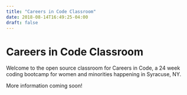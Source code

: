 ```yaml
---
title: "Careers in Code Classroom"
date: 2018-08-14T16:49:25-04:00
draft: false
---
```

# Careers in Code Classroom

Welcome to the open source classroom for Careers in Code, a 24 week coding bootcamp for women and minorities happening in Syracuse, NY.

More information coming soon!

<!-- ## About this classroom


## What
### Students

### Instructors

## When

Careers in Code will kick off in January 2019.

## Where 

The Technology Garden, Syracuse, NY. -->
